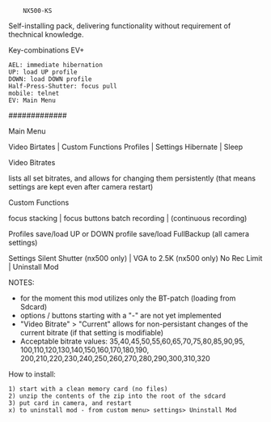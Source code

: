		
		NX500-KS

Self-installing pack, delivering functionality without requirement of thechnical knowledge.

Key-combinations EV+

	AEL: immediate hibernation
	UP: load UP profile
	DOWN: load DOWN profile
	Half-Press-Shutter: focus pull
	mobile: telnet
	EV: Main Menu

#############

Main Menu

Video Birtates | 	Custom Functions
Profiles	|	Settings
Hibernate	|	Sleep


Video Bitrates

lists all set bitrates, and allows for changing them persistently
(that means settings are kept even after camera restart)

Custom Functions

focus stacking 	|	 focus buttons
batch recording 	|
(continuous recording)

Profiles
save/load UP or DOWN profile
save/load FullBackup (all camera settings)

Settings
Silent Shutter (nx500 only) 	|	VGA to 2.5K (nx500 only)
No Rec Limit 			|	Uninstall Mod


NOTES:
- for the moment this mod utilizes only the BT-patch (loading from Sdcard)
- options / buttons starting with a "-" are not yet implemented
- "Video Bitrate" > "Current" allows for non-persistant changes of the current bitrate (if that setting is modifiable)
- Acceptable bitrate values:
       35,40,45,50,55,60,65,70,75,80,85,90,95,
       100,110,120,130,140,150,160,170,180,190,
       200,210,220,230,240,250,260,270,280,290,300,310,320


How to install:

	1) start with a clean memory card (no files)
	2) unzip the contents of the zip into the root of the sdcard
	3) put card in camera, and restart
	x) to uninstall mod - from custom menu> settings> Uninstall Mod
